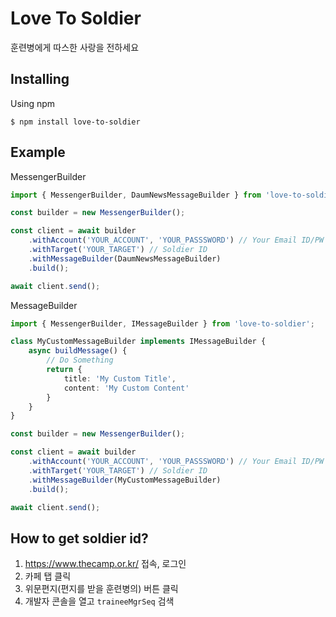 # Love To Soldier

훈련병에게 따스한 사랑을 전하세요

## Installing

Using npm

```
$ npm install love-to-soldier
```

## Example

MessengerBuilder

```ts
import { MessengerBuilder, DaumNewsMessageBuilder } from 'love-to-soldier';

const builder = new MessengerBuilder();

const client = await builder
    .withAccount('YOUR_ACCOUNT', 'YOUR_PASSSWORD') // Your Email ID/PW
    .withTarget('YOUR_TARGET') // Soldier ID
    .withMessageBuilder(DaumNewsMessageBuilder)
    .build();

await client.send();
```

MessageBuilder

```ts
import { MessengerBuilder, IMessageBuilder } from 'love-to-soldier';

class MyCustomMessageBuilder implements IMessageBuilder {
    async buildMessage() {
        // Do Something
        return {
            title: 'My Custom Title',
            content: 'My Custom Content'
        }
    }
}

const builder = new MessengerBuilder();

const client = await builder
    .withAccount('YOUR_ACCOUNT', 'YOUR_PASSSWORD') // Your Email ID/PW
    .withTarget('YOUR_TARGET') // Soldier ID
    .withMessageBuilder(MyCustomMessageBuilder)
    .build();

await client.send();
```

## How to get soldier id?
1. https://www.thecamp.or.kr/  접속, 로그인
2. 카페 탭 클릭
3. 위문편지(편지를 받을 훈련병의) 버튼 클릭
4. 개발자 콘솔을 열고 `traineeMgrSeq` 검색
